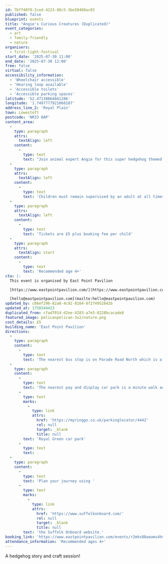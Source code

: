 ```yaml
---
id: 7bff40f0-2ced-4223-88c5-3be58468ac03
published: false
blueprint: events
title: "Angie's Curious Creatures (Duplicated)"
event_categories:
  - art
  - family-friendly
  - nature
organisers:
  - first-light-festival
start_date: '2025-07-30 11:00'
end_date: '2025-07-30 12:00'
free: false
virtual: false
accessibility_information:
  - 'Wheelchair accessible'
  - 'Hearing loop available'
  - 'Accessible toilets'
  - 'Accessible parking spaces'
latitude: '52.47138864661286'
longitude: '1.7497777921068107'
address_line_2: 'Royal Plain'
town: Lowestoft
postcode: 'NR33 0AP'
content_area:
  -
    type: paragraph
    attrs:
      textAlign: left
    content:
      -
        type: text
        text: "Join animal expert Angie for this super hedgehog themed session. Share an exciting story, take part in some hedgehog themed activities and meet real hedgehog! Watch as \_'Horrid Henry' forages for his bugs & take advantage of a fantastic photo opportunity as you will get to hold him in his cosy bag.\_"
  -
    type: paragraph
    attrs:
      textAlign: left
    content:
      -
        type: text
        text: 'Children must remain supervised by an adult at all times throughout the session. '
  -
    type: paragraph
    attrs:
      textAlign: left
    content:
      -
        type: text
        text: 'Tickets are £5 plus booking fee per child'
  -
    type: paragraph
    attrs:
      textAlign: start
    content:
      -
        type: text
        text: 'Recommended age 4+'
cta: |-
  This event is organised by East Point Pavilion

  [https://www.eastpointpavilion.com/](https://www.eastpointpavilion.com/)

  [hello@eastpointpavilion.com](mailto:hello@eastpointpavilion.com)
updated_by: c86ef296-82a8-4c92-8104-8f274952842b
updated_at: 1750344423
duplicated_from: cfad7014-d2ee-4283-a7e5-8228bcacade8
featured_image: pelicanpelican-3x2/nature.png
cost_details: £5
building_name: 'East Point Pavilion'
directions:
  -
    type: paragraph
    content:
      -
        type: text
        text: 'The nearest bus stop is on Parade Road North which is a three minute walk from East Point Pavilion. There is a selection of buses which connect us to the town centre for example, No X2, X22 and 109.'
  -
    type: paragraph
    content:
      -
        type: text
        text: 'The nearest pay and display car park is a minute walk away at '
      -
        type: text
        marks:
          -
            type: link
            attrs:
              href: 'https://myringgo.co.uk/parkinglocator/4442'
              rel: null
              target: _blank
              title: null
        text: 'Royal Green car park'
      -
        type: text
        text: .
  -
    type: paragraph
    content:
      -
        type: text
        text: 'Plan your journey using '
      -
        type: text
        marks:
          -
            type: link
            attrs:
              href: 'https://www.suffolkonboard.com/'
              rel: null
              target: _blank
              title: null
        text: 'the Suffolk Onboard website.'
booking_link: 'https://www.eastpointpavilion.com/events/r2mks88weams4hmp95xswrdpxk3syz'
attendance_information: 'Recommended ages 4+'
---
```

A hedgehog story and craft session!